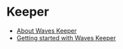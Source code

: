 # Keeper

* [About Waves Keeper](/en/waves-keeper/about-waves-keeper.md)
* [Getting started with Waves Keeper](/en/waves-keeper/how-to-use-waves-keeper.md)
